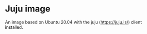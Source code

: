 Juju image
==========

An image based on Ubuntu 20.04 with the juju (https://juju.is/) client installed.

